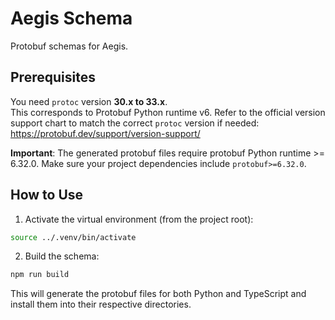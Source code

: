 # Aegis Schema

Protobuf schemas for Aegis.

## Prerequisites

You need `protoc` version **30.x to 33.x**.  
This corresponds to Protobuf Python runtime v6. Refer to the official version support chart to match the correct `protoc` version if needed:
https://protobuf.dev/support/version-support/

**Important**: The generated protobuf files require protobuf Python runtime >= 6.32.0. Make sure your project dependencies include `protobuf>=6.32.0`.

## How to Use

1. Activate the virtual environment (from the project root):

```bash
source ../.venv/bin/activate
```

2. Build the schema:

```bash
npm run build
```

This will generate the protobuf files for both Python and TypeScript and install them into their respective directories.
